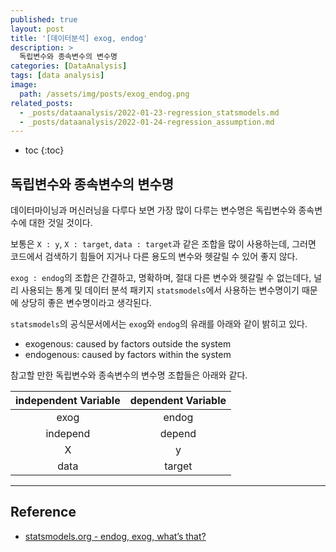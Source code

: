 ```yaml
---
published: true
layout: post
title: '[데이터분석] exog, endog'
description: >
  독립변수와 종속변수의 변수명
categories: [DataAnalysis]
tags: [data analysis]
image:
  path: /assets/img/posts/exog_endog.png
related_posts:
  - _posts/dataanalysis/2022-01-23-regression_statsmodels.md
  - _posts/dataanalysis/2022-01-24-regression_assumption.md
---
```

* toc
{:toc}

## 독립변수와 종속변수의 변수명

데이터마이닝과 머신러닝을 다루다 보면 가장 많이 다루는 변수명은 독립변수와 종속변수에 대한 것일 것이다.  

보통은 `X : y`, `X : target`, `data : target`과 같은 조합을 많이 사용하는데, 그러면 코드에서 검색하기 힘들어 지거나 다른 용도의 변수와 헷갈릴 수 있어 좋지 않다.  

`exog : endog`의 조합은 간결하고, 명확하며, 절대 다른 변수와 헷갈릴 수 없는데다, 널리 사용되는 통계 및 데이터 분석 패키지 `statsmodels`에서 사용하는 변수명이기 때문에 상당히 좋은 변수명이라고 생각된다.  

`statsmodels`의 공식문서에서는 `exog`와 `endog`의 유래를 아래와 같이 밝히고 있다.  

- exogenous: caused by factors outside the system
- endogenous: caused by factors within the system

참고할 만한 독립변수와 종속변수의 변수명 조합들은 아래와 같다.  

|independent Variable|dependent Variable|
|:-:|:-:|
|exog|endog|
|independ|depend|
|X|y|
|data|target|

---
## Reference
- [statsmodels.org - endog, exog, what’s that?](https://www.statsmodels.org/stable/endog_exog.html)